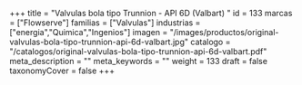 +++
title = "Valvulas bola tipo Trunnion - API 6D (Valbart) "
id = 133
marcas = ["Flowserve"]
familias = ["Valvulas"]
industrias = ["energia","Quimica","Ingenios"]
imagen = "/images/productos/original-valvulas-bola-tipo-trunnion-api-6d-valbart.jpg"
catalogo = "/catalogos/original-valvulas-bola-tipo-trunnion-api-6d-valbart.pdf"
meta_description = ""
meta_keywords = ""
weight = 133
draft = false
taxonomyCover = false
+++
